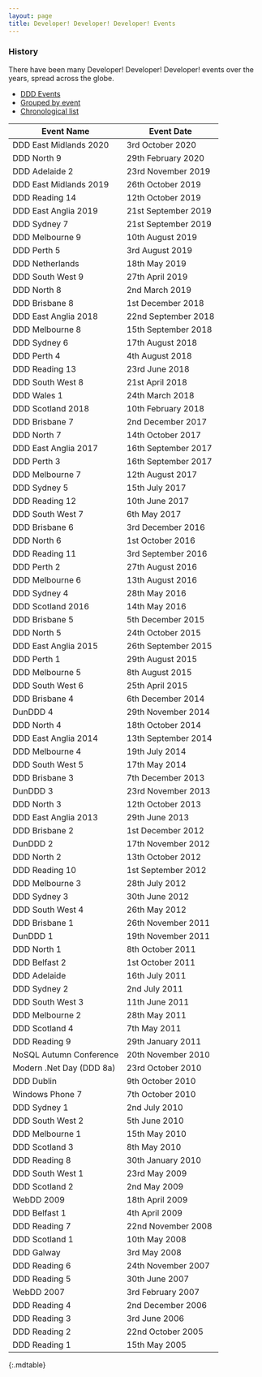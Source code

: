 ```yaml
---
layout: page
title: Developer! Developer! Developer! Events
---
```


### History

There have been many Developer! Developer! Developer! events over the years, spread across the globe.

<ul class="nav nav-tabs-horizontal">
    <li><a href="ddd.html">DDD Events</a></li>
    <li><a href="ddd-grouped.html">Grouped by event</a></li>
    <li class="active"><a href="ddd-list.html">Chronological list</a></li>
</ul>

| **Event Name**             | **Event Date**      |
| -------------------------- | ------------------- |
|  DDD East Midlands 2020    | 3rd October 2020    |
|  DDD North 9               | 29th February 2020  |
|  DDD Adelaide 2            | 23rd November 2019  |
|  DDD East Midlands 2019    | 26th October 2019   |
|  DDD Reading 14            | 12th October 2019   |
|  DDD East Anglia 2019      | 21st September 2019 |
|  DDD Sydney 7              | 21st September 2019 |
|  DDD Melbourne 9           | 10th August 2019    |
|  DDD Perth 5               | 3rd August 2019     |
|  DDD Netherlands           | 18th May 2019       |
|  DDD South West 9          | 27th April 2019     |
|  DDD North 8               | 2nd March 2019      |
|  DDD Brisbane 8            | 1st December 2018   |
|  DDD East Anglia 2018      | 22nd September 2018 | 
|  DDD Melbourne 8           | 15th September 2018 | 
|  DDD Sydney 6              | 17th August 2018    | 
|  DDD Perth 4               | 4th August 2018     | 
|  DDD Reading 13            | 23rd June 2018      | 
|  DDD South West 8          | 21st April 2018     | 
|  DDD Wales 1               | 24th March 2018     | 
|  DDD Scotland 2018         | 10th February 2018  | 
|  DDD Brisbane 7            | 2nd December 2017   | 
|  DDD North 7               | 14th October 2017   | 
|  DDD East Anglia 2017      | 16th September 2017 | 
|  DDD Perth 3               | 16th September 2017 | 
|  DDD Melbourne 7           | 12th August 2017    | 
|  DDD Sydney 5              | 15th July 2017      | 
|  DDD Reading 12            | 10th June 2017      | 
|  DDD South West 7          | 6th May 2017        | 
|  DDD Brisbane 6            | 3rd December 2016   | 
|  DDD North 6               | 1st October 2016    | 
|  DDD Reading 11            | 3rd September 2016  | 
|  DDD Perth 2               | 27th August 2016    | 
|  DDD Melbourne 6           | 13th August 2016    | 
|  DDD Sydney 4              | 28th May 2016       | 
|  DDD Scotland 2016         | 14th May 2016       | 
|  DDD Brisbane 5            | 5th December 2015   | 
|  DDD North 5               | 24th October 2015   | 
|  DDD East Anglia 2015      | 26th September 2015 | 
|  DDD Perth 1               | 29th August 2015    | 
|  DDD Melbourne 5           | 8th August 2015     | 
|  DDD South West 6          | 25th April 2015     | 
|  DDD Brisbane 4            | 6th December 2014   | 
|  DunDDD 4                  | 29th November 2014  | 
|  DDD North 4               | 18th October 2014   | 
|  DDD East Anglia 2014      | 13th September 2014 | 
|  DDD Melbourne 4           | 19th July 2014      | 
|  DDD South West 5          | 17th May 2014       | 
|  DDD Brisbane 3            | 7th December 2013   | 
|  DunDDD 3                  | 23rd November 2013  | 
|  DDD North 3               | 12th October 2013   | 
|  DDD East Anglia 2013      | 29th June 2013      | 
|  DDD Brisbane 2            | 1st December 2012   | 
|  DunDDD 2                  | 17th November 2012  | 
|  DDD North 2               | 13th October 2012   | 
|  DDD Reading 10            | 1st September 2012  | 
|  DDD Melbourne 3           | 28th July 2012      | 
|  DDD Sydney 3              | 30th June 2012      | 
|  DDD South West 4          | 26th May 2012       | 
|  DDD Brisbane 1            | 26th November 2011  | 
|  DunDDD 1                  | 19th November 2011  | 
|  DDD North 1               | 8th October 2011    | 
|  DDD Belfast 2             | 1st October 2011    | 
|  DDD Adelaide              | 16th July 2011      | 
|  DDD Sydney 2              | 2nd July 2011       | 
|  DDD South West 3          | 11th June 2011      | 
|  DDD Melbourne 2           | 28th May 2011       | 
|  DDD Scotland 4            | 7th May 2011        | 
|  DDD Reading 9             | 29th January 2011   | 
|  NoSQL Autumn Conference   | 20th November 2010  | 
|  Modern .Net Day (DDD 8a)  | 23rd October 2010   | 
|  DDD Dublin                | 9th October 2010    | 
|  Windows Phone 7           | 7th October 2010    | 
|  DDD Sydney 1              | 2nd July 2010       | 
|  DDD South West 2          | 5th June 2010       | 
|  DDD Melbourne 1           | 15th May 2010       | 
|  DDD Scotland 3            | 8th May 2010        | 
|  DDD Reading 8             | 30th January 2010   | 
|  DDD South West 1          | 23rd May 2009       | 
|  DDD Scotland 2            | 2nd May 2009        | 
|  WebDD 2009                | 18th April 2009     | 
|  DDD Belfast 1             | 4th April 2009      | 
|  DDD Reading 7             | 22nd November 2008  | 
|  DDD Scotland 1            | 10th May 2008       | 
|  DDD Galway                | 3rd May 2008        | 
|  DDD Reading 6             | 24th November 2007  | 
|  DDD Reading 5             | 30th June 2007      | 
|  WebDD 2007                | 3rd February 2007   | 
|  DDD Reading 4             | 2nd December 2006   | 
|  DDD Reading 3             | 3rd June 2006       | 
|  DDD Reading 2             | 22nd October 2005   | 
|  DDD Reading 1             | 15th May 2005       | 
{:.mdtable}
